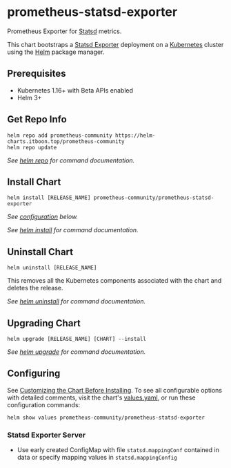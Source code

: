 # prometheus-statsd-exporter

Prometheus Exporter for [Statsd](https://github.com/statsd/statsd) metrics.

This chart bootstraps a [Statsd Exporter](https://github.com/prometheus/statsd_exporter) deployment on a [Kubernetes](http://kubernetes.io) cluster using the [Helm](https://helm.sh) package manager.

## Prerequisites

- Kubernetes 1.16+ with Beta APIs enabled
- Helm 3+

## Get Repo Info

```console
helm repo add prometheus-community https://helm-charts.itboon.top/prometheus-community
helm repo update
```

_See [helm repo](https://helm.sh/docs/helm/helm_repo/) for command documentation._

## Install Chart

```console
helm install [RELEASE_NAME] prometheus-community/prometheus-statsd-exporter
```

_See [configuration](#configuration) below._

_See [helm install](https://helm.sh/docs/helm/helm_install/) for command documentation._

## Uninstall Chart

```console
helm uninstall [RELEASE_NAME]
```

This removes all the Kubernetes components associated with the chart and deletes the release.

_See [helm uninstall](https://helm.sh/docs/helm/helm_uninstall/) for command documentation._

## Upgrading Chart

```console
helm upgrade [RELEASE_NAME] [CHART] --install
```

_See [helm upgrade](https://helm.sh/docs/helm/helm_upgrade/) for command documentation._

## Configuring

See [Customizing the Chart Before Installing](https://helm.sh/docs/intro/using_helm/#customizing-the-chart-before-installing). To see all configurable options with detailed comments, visit the chart's [values.yaml](./values.yaml), or run these configuration commands:

```console
helm show values prometheus-community/prometheus-statsd-exporter
```

### Statsd Exporter Server

- Use early created ConfigMap with file `statsd.mappingConf` contained in data or specify mapping values in `statsd.mappingConfig`
